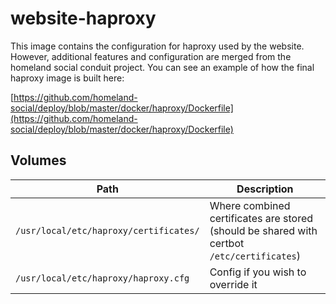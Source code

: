 # website-haproxy

This image contains the configuration for haproxy used by the website. However, additional features and configuration are merged from the homeland social conduit project. You can see an example of how the final haproxy image is built here:

[https://github.com/homeland-social/deploy/blob/master/docker/haproxy/Dockerfile](https://github.com/homeland-social/deploy/blob/master/docker/haproxy/Dockerfile)

## Volumes

| Path | Description |
| ---- | ----------- |
| `/usr/local/etc/haproxy/certificates/` | Where combined certificates are stored (should be shared with certbot `/etc/certificates`) |
| `/usr/local/etc/haproxy/haproxy.cfg` | Config if you wish to override it |

